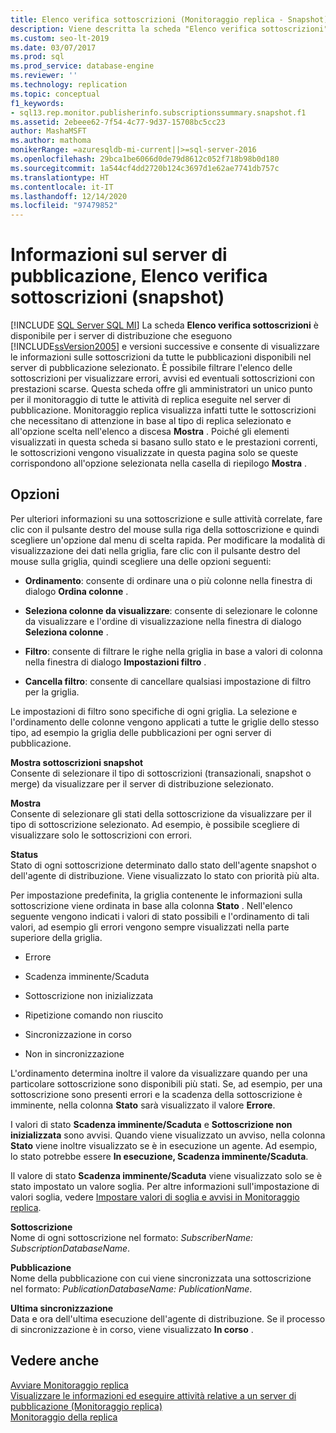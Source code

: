 ```yaml
---
title: Elenco verifica sottoscrizioni (Monitoraggio replica - Snapshot)
description: Viene descritta la scheda "Elenco verifica sottoscrizioni" di Monitoraggio replica per una pubblicazione snapshot all'interno di SQL Server Management Studio (SSMS).
ms.custom: seo-lt-2019
ms.date: 03/07/2017
ms.prod: sql
ms.prod_service: database-engine
ms.reviewer: ''
ms.technology: replication
ms.topic: conceptual
f1_keywords:
- sql13.rep.monitor.publisherinfo.subscriptionssummary.snapshot.f1
ms.assetid: 2ebeee62-7f54-4c77-9d37-15708bc5cc23
author: MashaMSFT
ms.author: mathoma
monikerRange: =azuresqldb-mi-current||>=sql-server-2016
ms.openlocfilehash: 29bca1be6066d0de79d8612c052f718b98b0d180
ms.sourcegitcommit: 1a544cf4dd2720b124c3697d1e62ae7741db757c
ms.translationtype: HT
ms.contentlocale: it-IT
ms.lasthandoff: 12/14/2020
ms.locfileid: "97479852"
---
```

# <a name="publisher-information-subscription-watch-list-snapshot"></a>Informazioni sul server di pubblicazione, Elenco verifica sottoscrizioni (snapshot)
[!INCLUDE [SQL Server SQL MI](../../includes/applies-to-version/sql-asdbmi.md)]
  La scheda **Elenco verifica sottoscrizioni** è disponibile per i server di distribuzione che eseguono [!INCLUDE[ssVersion2005](../../includes/ssversion2005-md.md)] e versioni successive e consente di visualizzare le informazioni sulle sottoscrizioni da tutte le pubblicazioni disponibili nel server di pubblicazione selezionato. È possibile filtrare l'elenco delle sottoscrizioni per visualizzare errori, avvisi ed eventuali sottoscrizioni con prestazioni scarse. Questa scheda offre gli amministratori un unico punto per il monitoraggio di tutte le attività di replica eseguite nel server di pubblicazione. Monitoraggio replica visualizza infatti tutte le sottoscrizioni che necessitano di attenzione in base al tipo di replica selezionato e all'opzione scelta nell'elenco a discesa **Mostra** . Poiché gli elementi visualizzati in questa scheda si basano sullo stato e le prestazioni correnti, le sottoscrizioni vengono visualizzate in questa pagina solo se queste corrispondono all'opzione selezionata nella casella di riepilogo **Mostra** .  
  
## <a name="options"></a>Opzioni  
 Per ulteriori informazioni su una sottoscrizione e sulle attività correlate, fare clic con il pulsante destro del mouse sulla riga della sottoscrizione e quindi scegliere un'opzione dal menu di scelta rapida. Per modificare la modalità di visualizzazione dei dati nella griglia, fare clic con il pulsante destro del mouse sulla griglia, quindi scegliere una delle opzioni seguenti:  
  
-   **Ordinamento**: consente di ordinare una o più colonne nella finestra di dialogo **Ordina colonne** .  
  
-   **Seleziona colonne da visualizzare**: consente di selezionare le colonne da visualizzare e l'ordine di visualizzazione nella finestra di dialogo **Seleziona colonne** .  
  
-   **Filtro**: consente di filtrare le righe nella griglia in base a valori di colonna nella finestra di dialogo **Impostazioni filtro** .  
  
-   **Cancella filtro**: consente di cancellare qualsiasi impostazione di filtro per la griglia.  
  
 Le impostazioni di filtro sono specifiche di ogni griglia. La selezione e l'ordinamento delle colonne vengono applicati a tutte le griglie dello stesso tipo, ad esempio la griglia delle pubblicazioni per ogni server di pubblicazione.  
  
 **Mostra sottoscrizioni snapshot**  
 Consente di selezionare il tipo di sottoscrizioni (transazionali, snapshot o merge) da visualizzare per il server di distribuzione selezionato.  
  
 **Mostra**  
 Consente di selezionare gli stati della sottoscrizione da visualizzare per il tipo di sottoscrizione selezionato. Ad esempio, è possibile scegliere di visualizzare solo le sottoscrizioni con errori.  
  
 **Status**  
 Stato di ogni sottoscrizione determinato dallo stato dell'agente snapshot o dell'agente di distribuzione. Viene visualizzato lo stato con priorità più alta.  
  
 Per impostazione predefinita, la griglia contenente le informazioni sulla sottoscrizione viene ordinata in base alla colonna **Stato** . Nell'elenco seguente vengono indicati i valori di stato possibili e l'ordinamento di tali valori, ad esempio gli errori vengono sempre visualizzati nella parte superiore della griglia.  
  
-   Errore  
  
-   Scadenza imminente/Scaduta  
  
-   Sottoscrizione non inizializzata  
  
-   Ripetizione comando non riuscito  
  
-   Sincronizzazione in corso  
  
-   Non in sincronizzazione  
  
 L'ordinamento determina inoltre il valore da visualizzare quando per una particolare sottoscrizione sono disponibili più stati. Se, ad esempio, per una sottoscrizione sono presenti errori e la scadenza della sottoscrizione è imminente, nella colonna **Stato** sarà visualizzato il valore **Errore**.  
  
 I valori di stato **Scadenza imminente/Scaduta** e **Sottoscrizione non inizializzata** sono avvisi. Quando viene visualizzato un avviso, nella colonna **Stato** viene inoltre visualizzato se è in esecuzione un agente. Ad esempio, lo stato potrebbe essere **In esecuzione, Scadenza imminente/Scaduta**.  
  
 Il valore di stato **Scadenza imminente/Scaduta** viene visualizzato solo se è stato impostato un valore soglia. Per altre informazioni sull'impostazione di valori soglia, vedere [Impostare valori di soglia e avvisi in Monitoraggio replica](../../relational-databases/replication/monitor/set-thresholds-and-warnings-in-replication-monitor.md).  
  
 **Sottoscrizione**  
 Nome di ogni sottoscrizione nel formato: *SubscriberName: SubscriptionDatabaseName*.  
  
 **Pubblicazione**  
 Nome della pubblicazione con cui viene sincronizzata una sottoscrizione nel formato: *PublicationDatabaseName: PublicationName*.  
  
 **Ultima sincronizzazione**  
 Data e ora dell'ultima esecuzione dell'agente di distribuzione. Se il processo di sincronizzazione è in corso, viene visualizzato **In corso** .  
  
## <a name="see-also"></a>Vedere anche  
 [Avviare Monitoraggio replica](../../relational-databases/replication/monitor/start-the-replication-monitor.md)   
 [Visualizzare le informazioni ed eseguire attività relative a un server di pubblicazione &#40;Monitoraggio replica&#41;](../../relational-databases/replication/monitor/view-information-and-perform-tasks-replication-monitor.md)   
 [Monitoraggio della replica](../../relational-databases/replication/monitor/monitoring-replication.md)  
  
  
